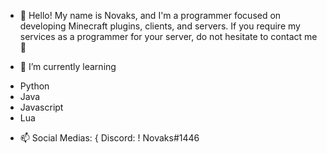 - 👋 Hello! My name is Novaks, and I'm a programmer focused on developing Minecraft plugins, clients, and servers.
If you require my services as a programmer for your server, do not hesitate to contact me 🙌

- 🌱 I’m currently learning
+ Python
+ Java
+ Javascript
+ Lua

- 📫 Social Medias:
{ Discord: ! Novaks#1446

<!---
YesNovaks/YesNovaks is a ✨ special ✨ repository because its `README.md` (this file) appears on your GitHub profile.
You can click the Preview link to take a look at your changes.
--->
